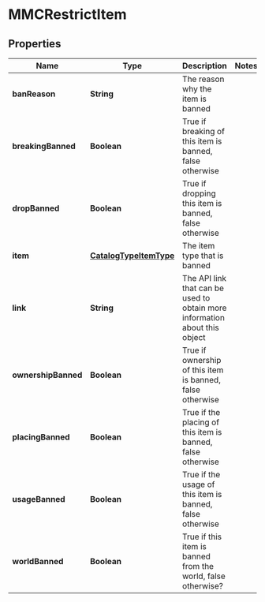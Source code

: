 
# MMCRestrictItem

## Properties
Name | Type | Description | Notes
------------ | ------------- | ------------- | -------------
**banReason** | **String** | The reason why the item is banned | 
**breakingBanned** | **Boolean** | True if breaking of this item is banned, false otherwise | 
**dropBanned** | **Boolean** | True if dropping this item is banned, false otherwise | 
**item** | [**CatalogTypeItemType**](CatalogTypeItemType.md) | The item type that is banned | 
**link** | **String** | The API link that can be used to obtain more information about this object | 
**ownershipBanned** | **Boolean** | True if ownership of this item is banned, false otherwise | 
**placingBanned** | **Boolean** | True if the placing of this item is banned, false otherwise | 
**usageBanned** | **Boolean** | True if the usage of this item is banned, false otherwise | 
**worldBanned** | **Boolean** | True if this item is banned from the world, false otherwise? | 



